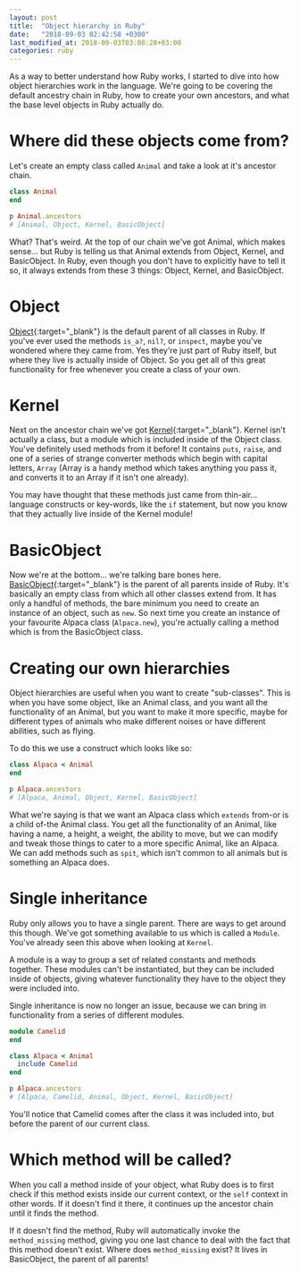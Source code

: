 ```yaml
---
layout: post
title:  "Object hierarchy in Ruby"
date:   "2018-09-03 02:42:58 +0300"
last_modified_at: 2018-09-03T03:08:28+03:00
categories: ruby
---
```


As a way to better understand how Ruby works, I started to dive into how object hierarchies work in the language.
We're going to be covering the default ancestry chain in Ruby, how to create your own ancestors, and what the base level objects in Ruby actually do.

# Where did these objects come from?

Let's create an empty class called `Animal` and take a look at it's ancestor chain.

```ruby
class Animal
end

p Animal.ancestors
# [Animal, Object, Kernel, BasicObject]
```

What? That's weird. At the top of our chain we've got Animal, which makes sense... but Ruby is telling us that Animal extends from Object,
Kernel, and BasicObject. In Ruby, even though you don't have to explicitly have to tell it so, it always extends from these 3 things: Object, Kernel, and BasicObject.

# Object

[Object][object]{:target="_blank"} is the default parent of all classes in Ruby. If you've ever used the methods `is_a?`,
`nil?`, or `inspect`, maybe you've wondered where they came from. Yes they're just part of Ruby itself, but where they
live is actually inside of Object. So you get all of this great functionality for free whenever you create a class of your own.

# Kernel

Next on the ancestor chain we've got [Kernel][kernel]{:target="_blank"}. Kernel isn't actually a class, but a module which is included
inside of the Object class. You've definitely used methods from it before! It contains `puts`, `raise`,
and one of a series of strange converter methods which begin with capital letters, `Array` (Array is a handy method which
takes anything you pass it, and converts it to an Array if it isn't one already).

You may have thought that these methods just came from thin-air... language constructs or key-words, like the `if` statement,
but now you know that they actually live inside of the Kernel module!

# BasicObject

Now we're at the bottom... we're talking bare bones here. [BasicObject][basic-object]{:target="_blank"} is the parent of all
parents inside of Ruby. It's basically an empty class from which all other classes extend from. It has only a handful of methods,
the bare minimum you need to create an instance of an object, such as `new`. So next time you create an instance of your
favourite Alpaca class (`Alpaca.new`), you're actually calling a method which is from the BasicObject class.

# Creating our own hierarchies

Object hierarchies are useful when you want to create "sub-classes". This is when you have some object,
like an Animal class, and you want all the functionality of an Animal, but you want to make it more specific,
maybe for different types of animals who make different noises or have different abilities, such as flying.

To do this we use a construct which looks like so:

```ruby
class Alpaca < Animal
end

p Alpaca.ancestors
# [Alpaca, Animal, Object, Kernel, BasicObject]
```

What we're saying is that we want an Alpaca class which `extends` from-or is a child of-the Animal class.
You get all the functionality of an Animal, like having a name, a height, a weight, the ability to move,
but we can modify and tweak those things to cater to a more specific Animal, like an Alpaca. We can add methods such as `spit`,
which isn't common to all animals but is something an Alpaca does.

# Single inheritance

Ruby only allows you to have a single parent. There are ways to get around this though.
We've got something available to us which is called a `Module`. You've already seen this above when looking at `Kernel`.

A module is a way to group a set of related constants and methods together. These modules can't be instantiated,
but they can be included inside of objects, giving whatever functionality they have to the object they were included into.

Single inheritance is now no longer an issue, because we can bring in functionality from a series of different modules.

```ruby
module Camelid
end

class Alpaca < Animal
  include Camelid
end

p Alpaca.ancestors
# [Alpaca, Camelid, Animal, Object, Kernel, BasicObject]
```

You'll notice that Camelid comes after the class it was included into, but before the parent of our current class.

# Which method will be called?

When you call a method inside of your object, what Ruby does is to first check if this method exists inside our current context,
or the `self` context in other words. If it doesn't find it there, it continues up the ancestor chain until it finds the method.

If it doesn't find the method, Ruby will automatically invoke the `method_missing` method, giving you one last chance
to deal with the fact that this method doesn't exist. Where does `method_missing` exist? It lives in BasicObject, the parent of all parents!

[object]: http://ruby-doc.org/core-2.6.1/Object.html
[kernel]: http://ruby-doc.org/core-2.6.1/Kernel.html
[basic-object]: http://ruby-doc.org/core-2.6.1/BasicObject.html

